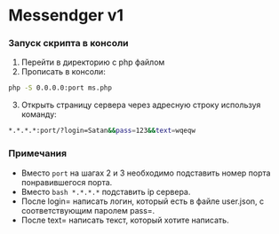 # Messendger v1

### Запуск скрипта в консоли
  1. Перейти в директорию с php файлом
  2. Прописать в консоли: 
```bash
php -S 0.0.0.0:port ms.php
```
  3. Открыть страницу сервера через адресную строку используя команду:
```bash
*.*.*.*:port/?login=Satan&&pass=123&&text=wqeqw
```

### Примечания
  - Вместо ```port``` на шагах 2 и 3 необходимо подставить номер порта понравившегося порта.
  - Вместо ```bash *.*.*.*```  подставить ip сервера.
  - После login= написать логин, который есть в файле user.json, с соответствующим паролем pass=.
  - После text= написать текст, который хотите написать.
